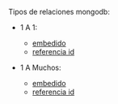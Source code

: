Tipos de relaciones mongodb:

- 1 A 1:

  - [embedido](1_a_1/embedido.json)
  - [referencia id](1_a_1/id_ref.json)

- 1 A Muchos:
  - [embedido](1_a_muchos/embedido.json)
  - [referencia id](1_a_muchos/id_ref.json)
